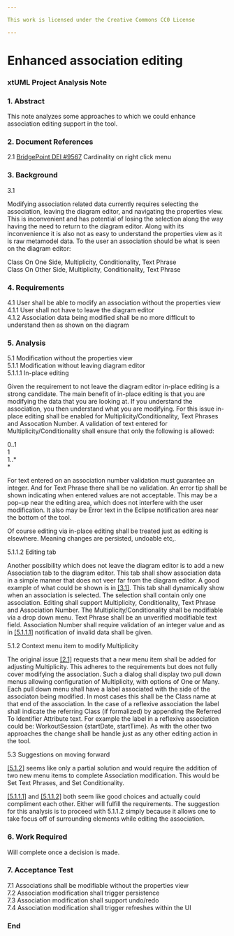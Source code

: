 ```yaml
---

This work is licensed under the Creative Commons CC0 License

---
```


# Enhanced association editing  
### xtUML Project Analysis Note

### 1. Abstract

This note analyzes some approaches to which we could enhance association editing support in the tool.  

### 2. Document References
<a id="2.1"></a>2.1 [BridgePoint DEI #9567](https://support.onefact.net/issues/9567) Cardinality on right click menu  

### 3. Background

3.1  

Modifying association related data currently requires selecting the association, leaving the diagram editor, and navigating the properties view.  This is inconvenient and has potential of losing the selection along the way having the need to return to the diagram editor.  Along with its inconvenience it is also not as easy to understand the properties view as it is raw metamodel data.  To the user an association should be what is seen on the diagram editor:  

Class On One Side, Multiplicity, Conditionality, Text Phrase  
Class On Other Side, Multiplicity, Conditionality, Text Phrase  

### 4. Requirements

4.1 User shall be able to modify an association without the properties view  
4.1.1 User shall not have to leave the diagram editor  
4.1.2 Association data being modified shall be no more difficult to understand then as shown on the diagram  

### 5. Analysis

5.1 Modification without the properties view  
5.1.1 Modification without leaving diagram editor  
5.1.1.1 In-place editing  

Given the requirement to not leave the diagram editor in-place editing is a strong candidate.  The main benefit of in-place editing is that you are modifying the data that you are looking at.  If you understand the association, you then understand what you are modifying.  For this issue in-place editing shall be enabled for Multiplicity/Conditionality, Text Phrases and Assocation Number.  A validation of text entered for Multiplicity/Conditionality shall ensure that only the following is allowed:  

0..1  
1  
1..*  
*  

For text entered on an association number validation must guarantee an integer.  And for Text Phrase there shall be no validation.  An error tip shall be shown indicating when entered values are not acceptable.  This may be a pop-up near the editing area, which does not interfere with the user modification.  It also may be Error text in the Eclipse notification area near the bottom of the tool.  

Of course editing via in-place editing shall be treated just as editing is elsewhere.  Meaning changes are persisted, undoable etc,.  

5.1.1.2 Editing tab  

Another possibility which does not leave the diagram editor is to add a new Association tab to the diagram editor.  This tab shall show association data in a simple manner that does not veer far from the diagram editor.  A good example of what could be shown is in [[3.1]](#3.1).  This tab shall dynamically show when an association is selected.  The selection shall contain only one association.  Editing shall support Multiplicity, Conditionality, Text Phrase and Association Number.  The Multiplicity/Conditionality shall be modifiable via a drop down menu.  Text Phrase shall be an unverified modifiable text field.  Association Number shall require validation of an integer value and as in [[5.1.1.1]](#5.1.1.1) notification of invalid data shall be given.  

5.1.2 Context menu item to modify Multiplicity  

The original issue [[2.1]](#2.1) requests that a new menu item shall be added for adjusting Multiplicity.  This adheres to the requirements but does not fully cover modifying the association.  Such a dialog shall display two pull down menus allowing configuration of Multiplicity, with options of One or Many.  Each pull down menu shall have a label associated with the side of the associaton being modified.  In most cases this shall be the Class name at that end of the association.  In the case of a reflexive association the label shall indicate the referring Class (if formalized) by appending the Referred To Identifier Attribute text.  For example the label in a reflexive association could be: WorkoutSession {startDate, startTime}.  As with the other two approaches the change shall be handle just as any other editing action in the tool.  

5.3 Suggestions on moving forward  

[[5.1.2]](#5.1.2) seems like only a partial solution and would require the addition of two new menu items to complete Association modification.  This would be Set Text Phrases, and Set Conditionality.  

[[5.1.1.1]](#5.1.1.1) and [[5.1.1.2]](#5.1.1.2) both seem like good choices and actually could compliment each other.  Either will fulfill the requirements.  The suggestion for this analysis is to proceed with 5.1.1.2 simply because it allows one to take focus off of surrounding elements while editing the association.

### 6. Work Required

Will complete once a decision is made.  

### 7. Acceptance Test

7.1 Associations shall be modifiable without the properties view  
7.2 Association modification shall trigger persistence  
7.3 Association modification shall support undo/redo  
7.4 Association modification shall trigger refreshes within the UI  

### End
